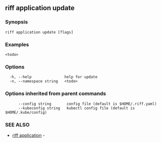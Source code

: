 ## riff application update

<todo>

### Synopsis

<todo>

```
riff application update [flags]
```

### Examples

```
<todo>
```

### Options

```
  -h, --help               help for update
  -n, --namespace string   <todo>
```

### Options inherited from parent commands

```
      --config string       config file (default is $HOME/.riff.yaml)
      --kubeconfig string   kubectl config file (default is $HOME/.kube/config)
```

### SEE ALSO

* [riff application](riff_application.md)	 - <todo>

